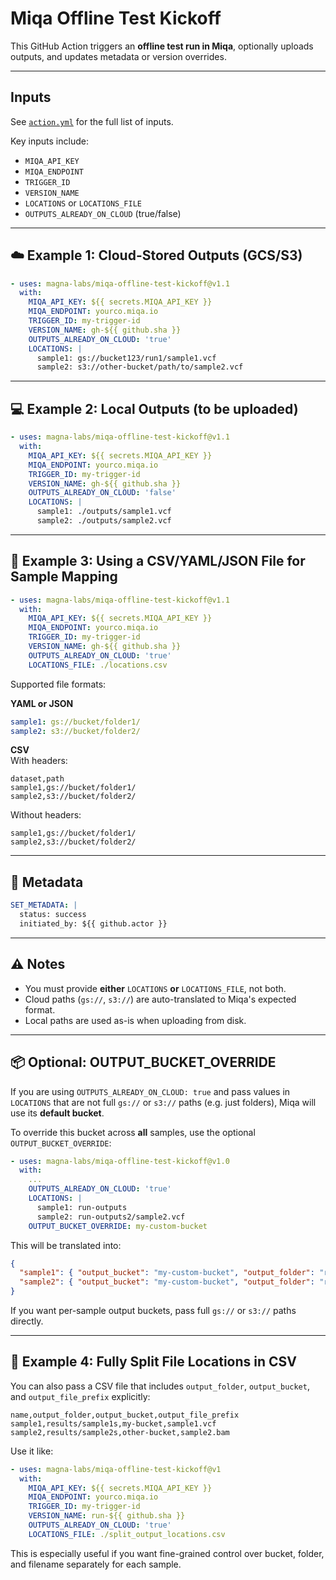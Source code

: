 # Miqa Offline Test Kickoff

This GitHub Action triggers an **offline test run in Miqa**, optionally uploads outputs, and updates metadata or version overrides.

---

## Inputs

See [`action.yml`](./action.yml) for the full list of inputs.

Key inputs include:
- `MIQA_API_KEY`
- `MIQA_ENDPOINT`
- `TRIGGER_ID`
- `VERSION_NAME`
- `LOCATIONS` or `LOCATIONS_FILE`
- `OUTPUTS_ALREADY_ON_CLOUD` (true/false)

---

## ☁️ Example 1: Cloud-Stored Outputs (GCS/S3)

```yaml
- uses: magna-labs/miqa-offline-test-kickoff@v1.1
  with:
    MIQA_API_KEY: ${{ secrets.MIQA_API_KEY }}
    MIQA_ENDPOINT: yourco.miqa.io
    TRIGGER_ID: my-trigger-id
    VERSION_NAME: gh-${{ github.sha }}
    OUTPUTS_ALREADY_ON_CLOUD: 'true'
    LOCATIONS: |
      sample1: gs://bucket123/run1/sample1.vcf
      sample2: s3://other-bucket/path/to/sample2.vcf
```

---

## 💻 Example 2: Local Outputs (to be uploaded)

```yaml
- uses: magna-labs/miqa-offline-test-kickoff@v1.1
  with:
    MIQA_API_KEY: ${{ secrets.MIQA_API_KEY }}
    MIQA_ENDPOINT: yourco.miqa.io
    TRIGGER_ID: my-trigger-id
    VERSION_NAME: gh-${{ github.sha }}
    OUTPUTS_ALREADY_ON_CLOUD: 'false'
    LOCATIONS: |
      sample1: ./outputs/sample1.vcf
      sample2: ./outputs/sample2.vcf
```

---

## 📄 Example 3: Using a CSV/YAML/JSON File for Sample Mapping

```yaml
- uses: magna-labs/miqa-offline-test-kickoff@v1.1
  with:
    MIQA_API_KEY: ${{ secrets.MIQA_API_KEY }}
    MIQA_ENDPOINT: yourco.miqa.io
    TRIGGER_ID: my-trigger-id
    VERSION_NAME: gh-${{ github.sha }}
    OUTPUTS_ALREADY_ON_CLOUD: 'true'
    LOCATIONS_FILE: ./locations.csv
```

Supported file formats:

**YAML or JSON**
```yaml
sample1: gs://bucket/folder1/
sample2: s3://bucket/folder2/
```

**CSV**  
With headers:
```csv
dataset,path
sample1,gs://bucket/folder1/
sample2,s3://bucket/folder2/
```

Without headers:
```csv
sample1,gs://bucket/folder1/
sample2,s3://bucket/folder2/
```

---

## 🧪 Metadata

```yaml
SET_METADATA: |
  status: success
  initiated_by: ${{ github.actor }}
```

---

## ⚠️ Notes

- You must provide **either** `LOCATIONS` **or** `LOCATIONS_FILE`, not both.
- Cloud paths (`gs://`, `s3://`) are auto-translated to Miqa's expected format.
- Local paths are used as-is when uploading from disk.


---

## 📦 Optional: OUTPUT_BUCKET_OVERRIDE

If you are using `OUTPUTS_ALREADY_ON_CLOUD: true` and pass values in `LOCATIONS` that are not full `gs://` or `s3://` paths (e.g. just folders), Miqa will use its **default bucket**.

To override this bucket across **all** samples, use the optional `OUTPUT_BUCKET_OVERRIDE`:

```yaml
- uses: magna-labs/miqa-offline-test-kickoff@v1.0
  with:
    ...
    OUTPUTS_ALREADY_ON_CLOUD: 'true'
    LOCATIONS: |
      sample1: run-outputs
      sample2: run-outputs2/sample2.vcf
    OUTPUT_BUCKET_OVERRIDE: my-custom-bucket
```

This will be translated into:
```json
{
  "sample1": { "output_bucket": "my-custom-bucket", "output_folder": "run-outputs" },
  "sample2": { "output_bucket": "my-custom-bucket", "output_folder": "run-outputs2", "output_file_prefix": "sample2.vcf" }
}
```

If you want per-sample output buckets, pass full `gs://` or `s3://` paths directly.


---

## 📄 Example 4: Fully Split File Locations in CSV

You can also pass a CSV file that includes `output_folder`, `output_bucket`, and `output_file_prefix` explicitly:

```csv
name,output_folder,output_bucket,output_file_prefix
sample1,results/sample1s,my-bucket,sample1.vcf
sample2,results/sample2s,other-bucket,sample2.bam
```

Use it like:

```yaml
- uses: magna-labs/miqa-offline-test-kickoff@v1
  with:
    MIQA_API_KEY: ${{ secrets.MIQA_API_KEY }}
    MIQA_ENDPOINT: yourco.miqa.io
    TRIGGER_ID: my-trigger-id
    VERSION_NAME: run-${{ github.sha }}
    OUTPUTS_ALREADY_ON_CLOUD: 'true'
    LOCATIONS_FILE: ./split_output_locations.csv
```

This is especially useful if you want fine-grained control over bucket, folder, and filename separately for each sample.

